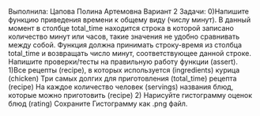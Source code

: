 Выполнила: Цапова Полина Артемовна
Вариант 2
Задачи:
0)Напишите функцию приведения времени к общему виду (числу минут).
В данный момент в столбце total_time находится строка в которой записано количество минут или часов, такие значения не удобно сравнивать между собой.
Функция должна принимать строку-время из столбца total_time и возвращать число минут, соответствующее данной строке.
Напишите проверки/тесты на правильную работу функции (assert).
1)Все рецепты (recipe), в которых используется (ingredients) курица (chicken)
Три самых долгих для приготовления (total_time) рецепта (recipe)
На каждое количество человек (servings) названия блюд, которые можно приготовить (recipe)
2) Нарисуйте гистограмму оценок блюд (rating)
Сохраните Гистограмму как .png файл.
